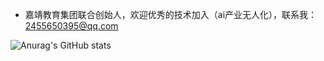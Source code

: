 - 嘉靖教育集团联合创始人，欢迎优秀的技术加入（ai产业无人化），联系我：2455650395@qq.com


![Anurag's GitHub stats](https://github-readme-stats.vercel.app/api?username=MercedesKK&count_private=true&show_icons=true&theme=onedark)

<!---
MercedesKK/MercedesKK is a ✨ special ✨ repository because its `README.md` (this file) appears on your GitHub profile.
You can click the Preview link to take a look at your changes.
--->
